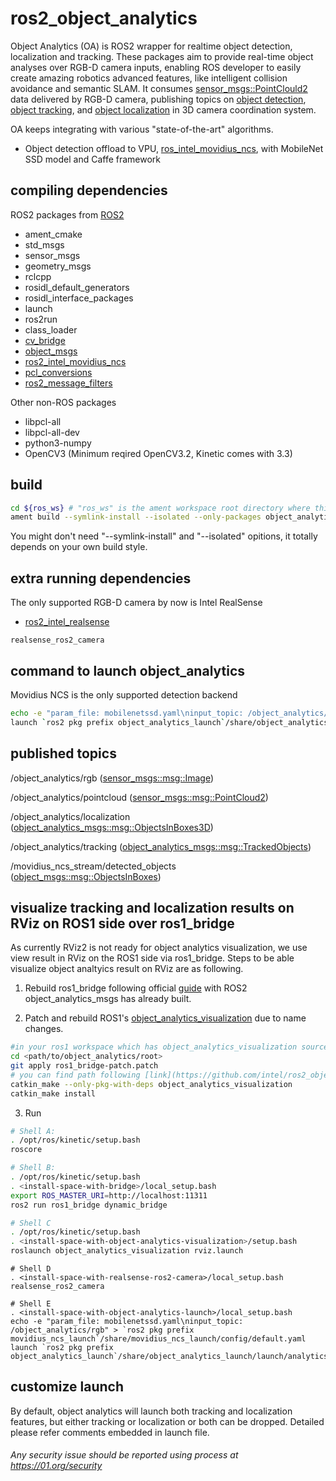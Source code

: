 # ros2_object_analytics
Object Analytics (OA) is ROS2 wrapper for realtime object detection, localization and tracking.
These packages aim to provide real-time object analyses over RGB-D camera inputs, enabling ROS developer to easily create amazing robotics advanced features, like intelligent collision avoidance and semantic SLAM. It consumes [sensor_msgs::PointClould2](http://docs.ros.org/api/sensor_msgs/html/msg/PointCloud2.html) data delivered by RGB-D camera, publishing topics on [object detection](https://github.com/intel/ros2_object_msgs), [object tracking](https://github.com/intel/ros2_object_analytics/tree/master/object_analytics_msgs), and [object localization](https://github.com/intel/ros2_object_analytics/object_analytics_msgs) in 3D camera coordination system.

OA keeps integrating with various "state-of-the-art" algorithms.
* Object detection offload to VPU, [ros_intel_movidius_ncs](https://github.com/intel/ros2_intel_movidius_ncs/tree/master/), with MobileNet SSD model and Caffe framework

## compiling dependencies
  ROS2 packages from [ROS2](https://github.com/ros2)
 * ament_cmake
  * std_msgs
  * sensor_msgs
  * geometry_msgs
  * rclcpp
  * rosidl_default_generators
  * rosidl_interface_packages
  * launch
  * ros2run
  * class_loader
  * [cv_bridge](https://github.com/ros-perception/vision_opencv/tree/ros2/cv_bridge)
  * [object_msgs](https://github.com/intel/ros2_object_msgs)
  * [ros2_intel_movidius_ncs](https://github.com/intel/ros2_intel_movidius_ncs)
  * [pcl_conversions](https://github.com/ros2/pcl_conversions/tree/ardent)
  * [ros2_message_filters](https://github.com/intel/ros2_message_filters)

  Other non-ROS packages
  * libpcl-all
  * libpcl-all-dev
  * python3-numpy
  * OpenCV3 (Minimum reqired OpenCV3.2, Kinetic comes with 3.3)

## build
  ```bash
  cd ${ros_ws} # "ros_ws" is the ament workspace root directory where this project is placed in
  ament build --symlink-install --isolated --only-packages object_analytics_node object_analytics_msgs object_analytics_launch
  ```
  You might don't need "--symlink-install" and "--isolated" opitions, it totally depends on your own build style.

## extra running dependencies
  The only supported RGB-D camera by now is Intel RealSense
  * [ros2_intel_realsense](https://github.com/intel/ros2_intel_realsense)
  ```
  realsense_ros2_camera
  ```

## command to launch object_analytics
   Movidius NCS is the only supported detection backend
   ```bash
   echo -e "param_file: mobilenetssd.yaml\ninput_topic: /object_analytics/rgb" > `ros2 pkg prefix movidius_ncs_launch`/share/movidius_ncs_launch/config/default.yaml
   launch `ros2 pkg prefix object_analytics_launch`/share/object_analytics_launch/launch/analytics_movidius_ncs.py
   ```

 ## published topics
  /object_analytics/rgb ([sensor_msgs::msg::Image](https://github.com/ros2/common_interfaces/blob/master/sensor_msgs/msg/Image.msg))

  /object_analytics/pointcloud ([sensor_msgs::msg::PointCloud2](https://github.com/ros2/common_interfaces/blob/master/sensor_msgs/msg/PointCloud2.msg))

  /object_analytics/localization ([object_analytics_msgs::msg::ObjectsInBoxes3D](https://github.com/intel/ros2_object_analytics/blob/master/object_analytics_msgs/msg/ObjectsInBoxes3D.msg))

  /object_analytics/tracking ([object_analytics_msgs::msg::TrackedObjects](https://github.com/intel/ros2_object_analytics/blob/master/object_analytics_msgs/msg/TrackedObjects.msg))

  /movidius_ncs_stream/detected_objects ([object_msgs::msg::ObjectsInBoxes](https://github.com/intel/ros2_object_msgs/blob/master/msg/ObjectsInBoxes.msg))


## visualize tracking and localization results on RViz on ROS1 side over ros1_bridge
  As currently RViz2 is not ready for object analytics visualization, we use view result in RViz on the ROS1 side via ros1_bridge.
  Steps to be able visualize object analtyics result on RViz are as following.

  1. Rebuild ros1_bridge following official [guide](https://github.com/ros2/ros1_bridge) with ROS2 object_analytics_msgs has already built.

  2. Patch and rebuild ROS1's [object_analytics_visualization](https://github.com/intel/ros_object_analytics/tree/master/object_analytics_visualization) due to name changes.
  ```bash
  #in your ros1 workspace which has object_analytics_visualization source code
  cd <path/to/object_analytics/root>
  git apply ros1_bridge-patch.patch
  # you can find path following [link](https://github.com/intel/ros2_object_analytics/blob/master/patch/ros1_bridge-patch.patch)
  catkin_make --only-pkg-with-deps object_analytics_visualization
  catkin_make install
  ```
  3. Run
  ```bash
  # Shell A:
  . /opt/ros/kinetic/setup.bash
  roscore
  ```
  ```bash
  # Shell B:
  . /opt/ros/kinetic/setup.bash
  . <install-space-with-bridge>/local_setup.bash
  export ROS_MASTER_URI=http://localhost:11311
  ros2 run ros1_bridge dynamic_bridge
  ```
  ```bash
  # Shell C
  . /opt/ros/kinetic/setup.bash
  . <install-space-with-object-analytics-visualization>/setup.bash
  roslaunch object_analytics_visualization rviz.launch
  ```
  ```base
  # Shell D
  . <install-space-with-realsense-ros2-camera>/local_setup.bash
  realsense_ros2_camera
  ```
  ```base
  # Shell E
  . <install-space-with-object-analytics-launch>/local_setup.bash
  echo -e "param_file: mobilenetssd.yaml\ninput_topic: /object_analytics/rgb" > `ros2 pkg prefix movidius_ncs_launch`/share/movidius_ncs_launch/config/default.yaml
  launch `ros2 pkg prefix object_analytics_launch`/share/object_analytics_launch/launch/analytics_movidius_ncs.py
  ```


## customize launch
  By default, object analytics will launch both tracking and localization features, but either tracking or localization or both can be dropped. Detailed please refer comments embedded in launch file.

###### *Any security issue should be reported using process at https://01.org/security*
